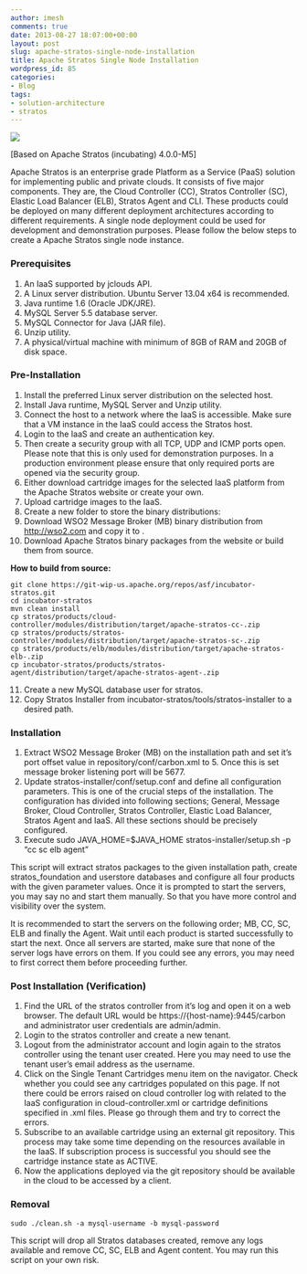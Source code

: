 ```yaml
---
author: imesh
comments: true
date: 2013-08-27 18:07:00+00:00
layout: post
slug: apache-stratos-single-node-installation
title: Apache Stratos Single Node Installation
wordpress_id: 85
categories:
- Blog
tags:
- solution-architecture
- stratos
---
```


![](http://imesh.io/images/ApacheStratos/stratos-single-node-architecture.png)

[Based on Apache Stratos (incubating) 4.0.0-M5]

Apache Stratos is an enterprise grade Platform as a Service (PaaS) solution for implementing public and private clouds. It consists of five major components. They are, the Cloud Controller (CC), Stratos Controller (SC), Elastic Load Balancer (ELB), Stratos Agent and CLI. These products could be deployed on many different deployment architectures according to different requirements. A single node deployment could be used for development and demonstration purposes. Please follow the below steps to create a Apache Stratos single node instance.


### Prerequisites

1. An IaaS supported by jclouds API.
2. A Linux server distribution. Ubuntu Server 13.04 x64 is recommended.
3. Java runtime 1.6 (Oracle JDK/JRE).
4. MySQL Server 5.5 database server.
5. MySQL Connector for Java (JAR file).
6. Unzip utility.
7. A physical/virtual machine with minimum of 8GB of RAM and 20GB of disk space.


### Pre-Installation

1. Install the preferred Linux server distribution on the selected host.
2. Install Java runtime, MySQL Server and Unzip utility.
3. Connect the host to a network where the IaaS is accessible. Make sure that a VM instance in the IaaS could access the Stratos host.
4. Login to the IaaS and create an authentication key.
5. Then create a security group with all TCP, UDP and ICMP ports open. Please note that this is only used for demonstration purposes. In a production environment please ensure that only required ports are opened via the security group.
6. Either download cartridge images for the selected IaaS platform from the Apache Stratos website or create your own.
7. Upload cartridge images to the IaaS.
8. Create a new folder to store the binary distributions:
9. Download WSO2 Message Broker (MB) binary distribution from http://wso2.com and copy it to .
10. Download Apache Stratos binary packages from the website or build them from source.


**How to build from source:**

````
git clone https://git-wip-us.apache.org/repos/asf/incubator-stratos.git
cd incubator-stratos
mvn clean install
cp stratos/products/cloud-controller/modules/distribution/target/apache-stratos-cc-.zip
cp stratos/products/stratos-controller/modules/distribution/target/apache-stratos-sc-.zip
cp stratos/products/elb/modules/distribution/target/apache-stratos-elb-.zip
cp incubator-stratos/products/stratos-agent/distribution/target/apache-stratos-agent-.zip
````

11. Create a new MySQL database user for stratos.
12. Copy Stratos Installer from incubator-stratos/tools/stratos-installer to a desired path.


### Installation

1. Extract WSO2 Message Broker (MB) on the installation path and set it’s port offset value in repository/conf/carbon.xml to 5. Once this is set message broker listening port will be 5677.
2. Update stratos-installer/conf/setup.conf and define all configuration parameters. This is one of the crucial steps of the installation. The configuration has divided into following sections; General, Message Broker, Cloud Controller, Stratos Controller, Elastic Load Balancer, Stratos Agent and IaaS. All these sections should be precisely configured.
3. Execute sudo JAVA_HOME=$JAVA_HOME stratos-installer/setup.sh -p “cc sc elb agent”

This script will extract stratos packages to the given installation path, create stratos_foundation and userstore databases and configure all four products with the given parameter values. Once it is prompted to start the servers, you may say no and start them manually. So that you have more control and visibility over the system.

It is recommended to start the servers on the following order; MB, CC, SC, ELB and finally the Agent. Wait until each product is started successfully to start the next. Once all servers are started, make sure that none of the server logs have errors on them. If you could see any errors, you may need to first correct them before proceeding further.


### Post Installation (Verification)

1. Find the URL of the stratos controller from it’s log and open it on a web browser. The default URL would be https://{host-name}:9445/carbon and administrator user credentials are admin/admin.
2. Login to the stratos controller and create a new tenant.
3. Logout from the administrator account and login again to the stratos controller using the tenant user created. Here you may need to use the tenant user’s email address as the username.
4. Click on the Single Tenant Cartridges menu item on the navigator. Check whether you could see any cartridges populated on this page. If not there could be errors raised on cloud controller log with related to the IaaS configuration in cloud-controller.xml or cartridge definitions specified in <cartridge>.xml files. Please go through them and try to correct the errors.
5. Subscribe to an available cartridge using an external git repository. This process may take some time depending on the resources available in the IaaS. If subscription process is successful you should see the cartridge instance state as ACTIVE.
6. Now the applications deployed via the git repository should be available in the cloud to be accessed by a client.


### Removal

````
sudo ./clean.sh -a mysql-username -b mysql-password
````

This script will drop all Stratos databases created, remove any logs available and remove CC, SC, ELB and Agent content. You may run this script on your own risk.

